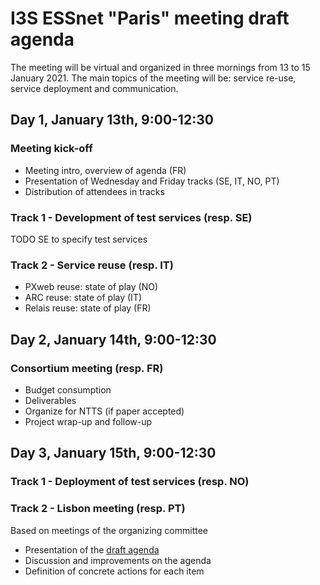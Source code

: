 # I3S ESSnet "Paris" meeting draft agenda

The meeting will be virtual and organized in three mornings from 13 to 15 January 2021. The main topics of the meeting will be: service re-use, service deployment and communication.


## Day 1, January 13th, 9:00-12:30

### Meeting kick-off

  * Meeting intro, overview of agenda (FR)
  * Presentation of Wednesday and Friday tracks (SE, IT, NO, PT)
  * Distribution of attendees in tracks
 
### Track 1 - Development of test services (resp. SE)

TODO SE to specify test services

### Track 2 - Service reuse (resp. IT)

  * PXweb reuse: state of play (NO)
  * ARC reuse: state of play (IT)
  * Relais reuse: state of play (FR)

## Day 2, January 14th, 9:00-12:30

### Consortium meeting (resp. FR)

  * Budget consumption
  * Deliverables
  * Organize for NTTS (if paper accepted)
  * Project wrap-up and follow-up


## Day 3, January 15th, 9:00-12:30
 
### Track 1 - Deployment of test services (resp. NO)

### Track 2 - Lisbon meeting (resp. PT)

Based on meetings of the organizing committee

  * Presentation of the [draft agenda](../lisbon-workshop/agenda.md)
  * Discussion and improvements on the agenda
  * Definition of concrete actions for each item

